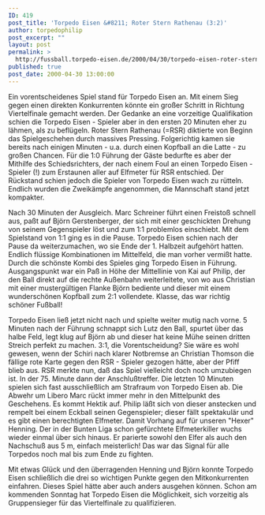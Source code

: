 ```yaml
---
ID: 419
post_title: 'Torpedo Eisen &#8211; Roter Stern Rathenau (3:2)'
author: torpedophilip
post_excerpt: ""
layout: post
permalink: >
  http://fussball.torpedo-eisen.de/2000/04/30/torpedo-eisen-roter-stern-rathenau-32/
published: true
post_date: 2000-04-30 13:00:00
---
```

Ein vorentscheidenes Spiel stand für Torpedo Eisen an. Mit einem Sieg gegen einen direkten Konkurrenten könnte ein großer Schritt in Richtung Viertelfinale gemacht werden. Der Gedanke an eine vorzeitige Qualifikation schien die Torpedo Eisen - Spieler aber in den ersten 20 Minuten eher zu lähmen, als zu beflügeln. Roter Stern Rathenau (=RSR) diktierte von Beginn das Spielgeschehen durch massives Pressing. Folgerichtig kamen sie bereits nach einigen Minuten - u.a. durch einen Kopfball an die Latte - zu großen Chancen. Für die 1:0 Führung der Gäste bedurfte es aber der Mithilfe des Schiedsrichters, der nach einem Foul an einen Torpedo Eisen - Spieler (!) zum Erstaunen aller auf Elfmeter für RSR entschied. Der Rückstand schien jedoch die Spieler von Torpedo Eisen wach zu rütteln. Endlich wurden die Zweikämpfe angenommen, die Mannschaft stand jetzt kompakter.

Nach 30 Minuten der Ausgleich. Marc Schreiner führt einen Freistoß schnell aus, paßt auf Björn Gerstenberger, der sich mit einer geschickten Drehung von seinem Gegenspieler löst und zum 1:1 problemlos einschiebt. Mit dem Spielstand von 1:1 ging es in die Pause. Torpedo Eisen schien nach der Pause da weiterzumachen, wo sie Ende der 1. Halbzeit aufgehört hatten. Endlich flüssige Kombinationen im Mittelfeld, die man vorher vermißt hatte. Durch die schönste Kombi des Spieles ging Torpedo Eisen in Führung. Ausgangspunkt war ein Paß in Höhe der Mittellinie von Kai auf Philip, der den Ball direkt auf die rechte Außenbahn weiterleitete, von wo aus Christian mit einer mustergültigen Flanke Björn bediente und dieser mit einem wunderschönen Kopfball zum 2:1 vollendete. Klasse, das war richtig schöner Fußball!

Torpedo Eisen ließ jetzt nicht nach und spielte weiter mutig nach vorne. 5 Minuten nach der Führung schnappt sich Lutz den Ball, spurtet über das halbe Feld, legt klug auf Björn ab und dieser hat keine Mühe seinen dritten Streich perfekt zu machen. 3:1, die Vorentscheidung? Sie wäre es wohl gewesen, wenn der Schiri nach klarer Notbremse an Christian Thomson die fällige rote Karte gegen den RSR - Spieler gezogen hätte, aber der Pfiff blieb aus. RSR merkte nun, daß das Spiel vielleicht doch noch umzubiegen ist. In der 75. Minute dann der Anschlußtreffer. Die letzten 10 Minuten spielen sich fast ausschließlich am Strafraum von Torpedo Eisen ab. Die Abwehr um Libero Marc rückt immer mehr in den Mittelpunkt des Geschehens. Es kommt Hektik auf. Philip läßt sich von dieser anstecken und rempelt bei einem Eckball seinen Gegenspieler; dieser fällt spektakulär und es gibt einen berechtigten Elfmeter. Damit Vorhang auf für unseren "Hexer" Henning. Der in der Bunten Liga schon gefürchtete Elfmeterkiller wuchs wieder einmal über sich hinaus. Er parierte sowohl den Elfer als auch den Nachschuß aus 5 m, einfach meisterlich! Das war das Signal für alle Torpedos noch mal bis zum Ende zu fighten.

Mit etwas Glück und den überragenden Henning und Björn konnte Torpedo Eisen schließlich die drei so wichtigen Punkte gegen den Mitkonkurrenten einfahren. Dieses Spiel hätte aber auch anders ausgehen können. Schon am kommenden Sonntag hat Torpedo Eisen die Möglichkeit, sich vorzeitig als Gruppensieger für das Viertelfinale zu qualifizieren.